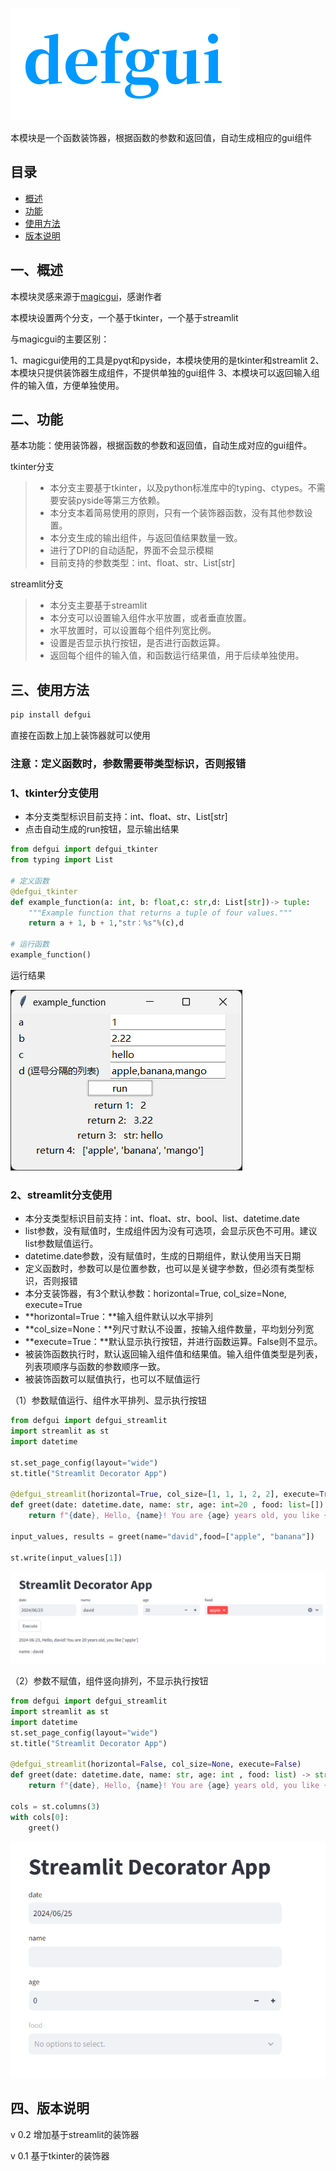 ![logo](logo.png)

本模块是一个函数装饰器，根据函数的参数和返回值，自动生成相应的gui组件

## 目录
* [概述](README-zh.md##一、概述)
* [功能](README-zh.md##二、功能)
* [使用方法](README-zh.md##三、使用方法)
* [版本说明](README-zh.md##四、版本说明)

## 一、概述
本模块灵感来源于[magicgui](https://github.com/pyapp-kit/magicgui)，感谢作者

本模块设置两个分支，一个基于tkinter，一个基于streamlit

与magicgui的主要区别：

1、magicgui使用的工具是pyqt和pyside，本模块使用的是tkinter和streamlit
2、本模块只提供装饰器生成组件，不提供单独的gui组件
3、本模块可以返回输入组件的输入值，方便单独使用。

## 二、功能
基本功能：使用装饰器，根据函数的参数和返回值，自动生成对应的gui组件。

tkinter分支
> 	- 本分支主要基于tkinter，以及python标准库中的typing、ctypes。不需要安装pyside等第三方依赖。
> 	- 本分支本着简易使用的原则，只有一个装饰器函数，没有其他参数设置。
> 	- 本分支生成的输出组件，与返回值结果数量一致。
> 	- 进行了DPI的自动适配，界面不会显示模糊
> 	- 目前支持的参数类型：int、float、str、List[str]

streamlit分支
> 	- 本分支主要基于streamlit
> 	- 本分支可以设置输入组件水平放置，或者垂直放置。
> 	- 水平放置时，可以设置每个组件列宽比例。
> 	- 设置是否显示执行按钮，是否进行函数运算。
> 	- 返回每个组件的输入值，和函数运行结果值，用于后续单独使用。

## 三、使用方法
```python
pip install defgui
```

直接在函数上加上装饰器就可以使用

### 注意：定义函数时，参数需要带类型标识，否则报错

### 1、tkinter分支使用

- 本分支类型标识目前支持：int、float、str、List[str]
- 点击自动生成的run按钮，显示输出结果

```python
from defgui import defgui_tkinter
from typing import List

# 定义函数
@defgui_tkinter
def example_function(a: int, b: float,c: str,d: List[str])-> tuple:
	"""Example function that returns a tuple of four values."""
	return a + 1, b + 1,"str：%s"%(c),d

# 运行函数
example_function()
```
运行结果

![png](result.png)

### 2、streamlit分支使用

- 本分支类型标识目前支持：int、float、str、bool、list、datetime.date
- list参数，没有赋值时，生成组件因为没有可选项，会显示灰色不可用。建议list参数赋值运行。
- datetime.date参数，没有赋值时，生成的日期组件，默认使用当天日期
- 定义函数时，参数可以是位置参数，也可以是关键字参数，但必须有类型标识，否则报错
- 本分支装饰器，有3个默认参数：horizontal=True, col_size=None, execute=True
- **horizontal=True：**输入组件默认以水平排列
- **col_size=None：**列尺寸默认不设置，按输入组件数量，平均划分列宽
- **execute=True：**默认显示执行按钮，并进行函数运算。False则不显示。
- 被装饰函数执行时，默认返回输入组件值和结果值。输入组件值类型是列表，列表项顺序与函数的参数顺序一致。
- 被装饰函数可以赋值执行，也可以不赋值运行

（1）参数赋值运行、组件水平排列、显示执行按钮
```python
from defgui import defgui_streamlit
import streamlit as st
import datetime

st.set_page_config(layout="wide")
st.title("Streamlit Decorator App")

@defgui_streamlit(horizontal=True, col_size=[1, 1, 1, 2, 2], execute=True)
def greet(date: datetime.date, name: str, age: int=20 , food: list=[]) -> str:
	return f"{date}, Hello, {name}! You are {age} years old, you like {food}"

input_values, results = greet(name="david",food=["apple", "banana"])

st.write(input_values[1])

```
![png](defgui_streamlit_h.png)

（2）参数不赋值，组件竖向排列，不显示执行按钮
```python
from defgui import defgui_streamlit
import streamlit as st
import datetime
st.set_page_config(layout="wide")
st.title("Streamlit Decorator App")

@defgui_streamlit(horizontal=False, col_size=None, execute=False)
def greet(date: datetime.date, name: str, age: int , food: list) -> str:
	return f"{date}, Hello, {name}! You are {age} years old, you like {food}"

cols = st.columns(3)
with cols[0]:
	greet()

```
![png](defgui_streamlit_c.png)

## 四、版本说明

v 0.2
增加基于streamlit的装饰器

v 0.1
基于tkinter的装饰器
